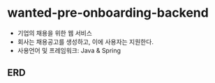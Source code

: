 # wanted-pre-onboarding-backend
- 기업의 채용을 위한 웹 서비스
- 회사는 채용공고를 생성하고, 이에 사용자는 지원한다.
- 사용언어 및 프레임워크: Java & Spring

## ERD



